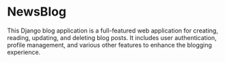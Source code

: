 # NewsBlog
This Django blog application is a full-featured web application for creating, reading, updating, and deleting blog posts. It includes user authentication, profile management, and various other features to enhance the blogging experience.
